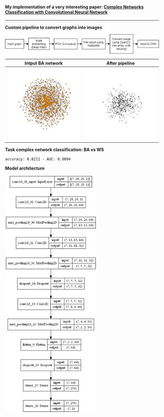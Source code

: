 #### My implementation of a very interesting paper: [Complex Networks Classification with Convolutional Neural Network](https://arxiv.org/pdf/1802.00539.pdf)

***

**Custom pipeline to convert graphs into images**


![pipeline](pipeline.png)


|   **Intput BA network** | **After pipeline** |
|:-:	|:-:	|
| ![](ba_network.png)| ![](ba_network_after.png) |


**Task complex network classification: BA vs WS**

```
accuracy: 0.8211 - AUC: 0.9094
```

**Model architecture**

<img src="model.png" width=300>
